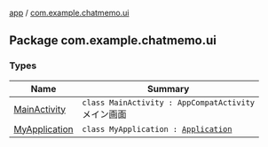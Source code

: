 [app](../index.md) / [com.example.chatmemo.ui](./index.md)

## Package com.example.chatmemo.ui

### Types

| Name | Summary |
|---|---|
| [MainActivity](-main-activity/index.md) | `class MainActivity : AppCompatActivity`<br>メイン画面 |
| [MyApplication](-my-application/index.md) | `class MyApplication : `[`Application`](https://developer.android.com/reference/android/app/Application.html) |
